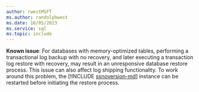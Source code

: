 ```yaml
---
author: rwestMSFT
ms.author: randolphwest
ms.date: 10/05/2023
ms.service: sql
ms.topic: include
---
```

**Known issue**: For databases with memory-optimized tables, performing a transactional log backup with no recovery, and later executing a transaction log restore with recovery, may result in an unresponsive database restore process. This issue can also affect log shipping functionality. To work around this problem, the [!INCLUDE [ssnoversion-md](../ssnoversion-md.md)] instance can be restarted before initiating the restore process.